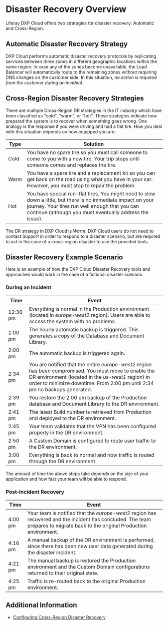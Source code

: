 # Disaster Recovery Overview

Liferay DXP Cloud offers two strategies for disaster recovery: Automatic and Cross-Region.

## Automatic Disaster Recovery Strategy

DXP Cloud performs automatic disaster recovery protocols by replicating services between three zones in different geographic locations within the same region. In case any of the zones become unavailable, the Load Balancer will automatically route to the remaining zones without requiring DNS changes on the customer side. In this situation, *no action is required from the customer during an incident*.

## Cross-Region Disaster Recovery Strategies

There are multiple Cross-Region DR strategies in the IT industry which have been classified as "cold", "warm", or "hot". These strategies indicate how prepared the system is to recover when something goes wrong. One analogy is the response if you were driving and had a flat tire. How you deal with this situation depends on how equipped you are:

| Type | Solution |
| --- | --- |
| Cold | You have no spare tire so you must call someone to come to you with a new tire. Your trip stops until someone comes and replaces the tire. |
| Warm | You have a spare tire and a replacement kit so you can get back on the road using what you have in your car. However, you must stop to repair the problem. |
| Hot | You have special run-flat tires. You might need to slow down a little, but there is no immediate impact on your journey. Your tires run well enough that you can continue (although you must eventually address the issue). |

The DR strategy in DXP Cloud is _Warm_. DXP Cloud users do not need to contact Support in order to respond to a disaster scenario, but are required to act in the case of a cross-region disaster to use the provided tools.

## Disaster Recovery Example Scenario

Here is an example of how the DXP Cloud Disaster Recovery tools and approaches would work in the case of a fictional disaster scenario.

### During an Incident

| Time | Event |
| --- | --- |
| 12:30 pm | Everything is normal in the Production environment (located in _europe-west2_ region). Users are able to access the system with no problems. |
| 1:00 pm | The hourly automatic backup is triggered. This generates a copy of the Database and Document Library. |
| 2:00 pm | The automatic backup is triggered again. |
| 2:34 pm | You are notified that the entire _europe-west2_ region has been compromised. You must move to enable the DR environment (located in the _us-west1_ region) in order to minimize downtime. From 2:00 pm until 2:34 pm no backups generated. |
| 2:39 pm | You restore the 2:00 pm backup of the Production database and Document Library to the DR environment. |
| 2:41 pm | The latest Build number is retrieved from Production and deployed to the DR environment. |
| 2:45 pm | Your team validates that the VPN has been configured properly in the DR environment. |
| 2:50 pm | A Custom Domain is configured to route user traffic to the DR environment. |
| 3:00 pm | Everything is back to normal and now traffic is routed through the DR environment. |

The amount of time the above steps take depends on the size of your application and how fast your team will be able to respond.

### Post-Incident Recovery

| Time | Event |
| --- | --- |
| 4:00 pm | Your team is notified that the _europe-west2_ region has recovered and the incident has concluded. The team prepares to migrate back to the original Production environment. |
| 4:16 pm | A manual backup of the DR environment is performed, since there has been new user data generated during the disaster incident. |
| 4:21 pm | The manual backup is restored the Production environment and the Custom Domain configurations returned to their original state. |
| 4:25 pm | Traffic is re-routed back to the original Production environment. |

## Additional Information

* [Configuring Cross-Region Disaster Recovery](./configuring-cross-region-disaster-recovery.md)
